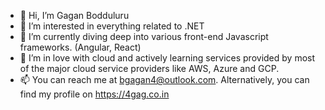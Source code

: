 - 👋 Hi, I’m Gagan Bodduluru
- 👀 I’m interested in everything related to .NET
- 🌱 I’m currently diving deep into various front-end Javascript frameworks. (Angular, React)
- 💞️ I’m in love with cloud and actively learning services provided by most of the major cloud service providers like AWS, Azure and GCP.
- 📫 You can reach me at bgagan4@outlook.com. Alternatively, you can find my profile on https://4gag.co.in

<!---
bgagan4/bgagan4 is a ✨ special ✨ repository because its `README.md` (this file) appears on your GitHub profile.
You can click the Preview link to take a look at your changes.
--->
